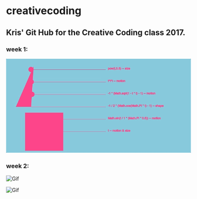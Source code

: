 # creativecoding
## Kris' Git Hub for the Creative Coding class 2017.

### week 1:
![Gif](/images/week01.gif)



### week 2: 
![Gif](https://media.giphy.com/media/3ov9k1jkNCQXnfavoQ/giphy.gif)

![Gif](https://media.giphy.com/media/3o7aCQ05XxkUmcMV2w/giphy.gif)
